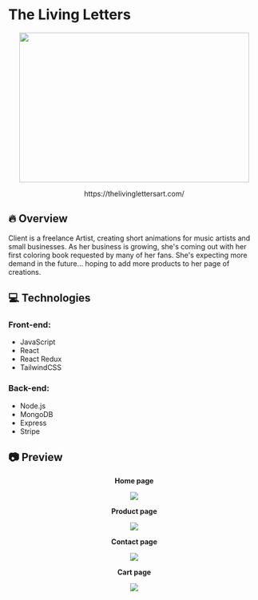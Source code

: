 # The Living Letters

<p align="center">
  <img width="460" height="300" src="https://github.com/LeoHarada/LivingLetters/assets/86167421/5acb58f1-baf4-400e-b916-be15599631a7">
</p>

<p align="center">
  https://thelivinglettersart.com/
</p>

## :fire:	Overview
Client is a freelance Artist, creating short animations for music artists and small businesses. As her business is growing, she's coming out with her first coloring book requested by many of her fans. She's expecting more demand in the future... hoping to add more products to her page of creations.

## :computer: Technologies
### Front-end:

- JavaScript
- React
- React Redux
- TailwindCSS

### Back-end:

- Node.js
- MongoDB
- Express
- Stripe

## :camera: Preview
<p align="center">
  <b>Home page</b>
</p>
<p align="center">
  <img src="https://github.com/LeoHarada/LivingLetters/assets/86167421/46a4d8a7-1cc8-4396-90d3-45f0738dc597">
</p>

<p align="center">
  <b>Product page</b>
</p>
<p align="center">
  <img src="https://github.com/LeoHarada/LivingLetters/assets/86167421/ab7f2be2-dcb3-49ba-9831-17e4bb418524">
</p>

<p align="center">
  <b>Contact page</b>
</p>
<p align="center">
  <img src="https://github.com/LeoHarada/LivingLetters/assets/86167421/9979f69c-ff8e-426c-b46c-522e4c6505a3">
</p>

<p align="center">
  <b>Cart page</b>
</p>
<p align="center">
  <img src="https://github.com/LeoHarada/LivingLetters/assets/86167421/053f8ebe-6dde-421b-94d1-28bb641a078e">
</p>

